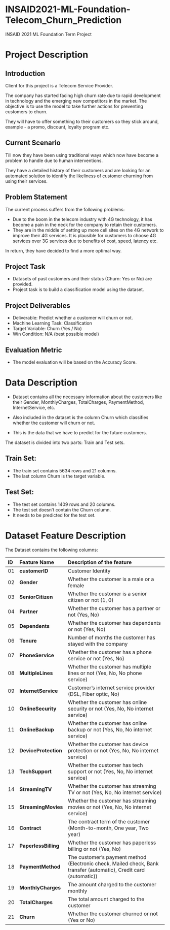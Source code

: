 # INSAID2021-ML-Foundation-Telecom_Churn_Prediction
INSAID 2021 ML Foundation Term Project
# Project Description
## Introduction
Client for this project is a Telecom Service Provider.

The company has started facing high churn rate due to rapid development in technology and the emerging new competitors in the market.
The objective is to use the model to take further actions for preventing customers to churn.

They will have to offer something to their customers so they stick around, example - a promo, discount, loyalty program etc.

## Current Scenario
Till now they have been using traditional ways which now have become a problem to handle due to human interventions.

They have a detailed history of their customers and are looking for an automated solution to identify the likeliness of customer churning from using their services.

## Problem Statement
The current process suffers from the following problems:

* Due to the boom in the telecom industry with 4G technology, it has become a pain in the neck for the company to retain their customers.
* They are in the middle of setting up more cell sites on the 4G network to improve their 4G services. It is plausible for customers to choose 4G services over 3G services due to benefits of cost, speed, latency etc.

In return, they have decided to find a more optimal way.

## Project Task
* Datasets of past customers and their status (Churn: Yes or No) are provided.
* Project task is to build a classification model using the dataset.
## Project Deliverables
* Deliverable: Predict whether a customer will churn or not.
* Machine Learning Task: Classification
* Target Variable: Churn (Yes / No)
* Win Condition: N/A (best possible model)
## Evaluation Metric
* The model evaluation will be based on the Accuracy Score.
# Data Description
* Dataset contains all the necessary information about the customers like their Gender, MonthlyCharges, TotalCharges, PaymentMethod, InternetService, etc.
* Also included in the dataset is the column Churn which classifies whether the customer will churn or not.

* This is the data that we have to predict for the future customers.

The dataset is divided into two parts: Train and Test sets.

## Train Set:
* The train set contains 5634 rows and 21 columns.
* The last column Churn is the target variable.

## Test Set:
* The test set contains 1409 rows and 20 columns.
* The test set doesn’t contain the Churn column.
* It needs to be predicted for the test set.

# Dataset Feature Description
The Dataset contains the following columns:

| ID | Feature Name | Description of the feature |
| :-- | :--| :--| 
|01| **customerID**   | Customer Identity |
|02| **Gender**      | Whether the customer is a male or a female|
|03| **SeniorCitizen**        | Whether the customer is a senior citizen or not (1, 0)|
|04| **Partner**          | Whether the customer has a partner or not (Yes, No)|
|05| **Dependents**      | Whether the customer has dependents or not (Yes, No) |
|06| **Tenure**           | Number of months the customer has stayed with the company|
|07| **PhoneService**     | Whether the customer has a phone service or not (Yes, No)|
|08| **MultipleLines**        | Whether the customer has multiple lines or not (Yes, No, No phone service)  |
|09| **InternetService**          | Customer’s internet service provider (DSL, Fiber optic, No)       |
|10| **OnlineSecurity**         | Whether the customer has online security or not (Yes, No, No internet service)  |
|11| **OnlineBackup**     | Whether the customer has online backup or not (Yes, No, No internet service)  |
|12| **DeviceProtection**     | 	Whether the customer has device protection or not (Yes, No, No internet service)    |
|13| **TechSupport**     | Whether the customer has tech support or not (Yes, No, No internet service)     |
|14| **StreamingTV**     | Whether the customer has streaming TV or not (Yes, No, No internet service)           |
|15| **StreamingMovies**     | Whether the customer has streaming movies or not (Yes, No, No internet service)           |
|16| **Contract**     | The contract term of the customer (Month-to-month, One year, Two year)      |
|17| **PaperlessBilling**     | Whether the customer has paperless billing or not (Yes, No)                        |
|18| **PaymentMethod**     | The customer’s payment method (Electronic check, Mailed check, Bank transfer (automatic), Credit card (automatic)) |
|19| **MonthlyCharges**     | The amount charged to the customer monthly           |
|20| **TotalCharges**     | The total amount charged to the customer           |
|21| **Churn**     | Whether the customer churned or not (Yes or No)|
